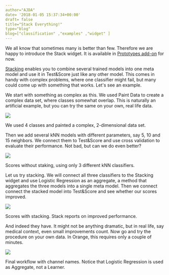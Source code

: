 ```yaml
---
author="AJDA"
date= '2018-01-05 15:37:34+00:00'
draft= false
title="Stack Everything!"
type="blog"
blog=["classification" ,"examples" ,"widget" ]
---
```


We all know that sometimes many is better than few. Therefore we are happy to introduce the Stack widget. It is available in [Prototypes add-on](https://github.com/biolab/orange3-prototypes) for now.

[Stacking](https://www.kdnuggets.com/2017/02/stacking-models-imropved-predictions.html) enables you to combine several trained models into one meta model and use it in Test&Score just like any other model. This comes in handy with complex problems, where one classifier might fail, but many could come up with something that works. Let's see an example.

We start with something as complex as this. We used Paint Data to create a complex data set, where classes somewhat overlap. This is naturally an artificial example, but you can try the same on your own, real life data.

![](/images/2018/01/Screen-Shot-2018-01-05-at-16.19.58.png)

We used 4 classes and painted a complex, 2-dimensional data set.



Then we add several kNN models with different parameters, say 5, 10 and 15 neighbors. We connect them to Test&Score and use cross validation to evaluate their performance. Not bad, but can we do even better?

![](/images/2018/01/Screen-Shot-2018-01-05-at-16.23.08.png)

Scores without staking, using only 3 different kNN classifiers.



Let us try stacking. We will connect all three classifiers to the Stacking widget and use Logistic Regression as an aggregate, a method that aggregates the three models into a single meta model. Then we connect connect the stacked model into Test&Score and see whether our scores improved.

![](/images/2018/01/Screen-Shot-2018-01-05-at-16.29.03.png)

Scores with stacking. Stack reports on improved performance.



And indeed they have. It might not be anything dramatic, but in real life, say medical context, even small improvements count. Now go and try the procedure on your own data. In Orange, this requires only a couple of minutes.

![](/images/2018/01/Screen-Shot-2018-01-05-at-16.31.01.png)

Final workflow with channel names. Notice that Logistic Regression is used as Aggregate, not a Learner.
